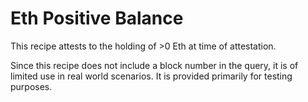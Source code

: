 # Eth Positive Balance

This recipe attests to the holding of >0 Eth at time of attestation.

Since this recipe does not include a block number in the query, it is of limited use in real world scenarios. It is provided primarily for testing purposes.
